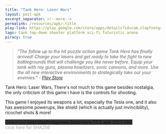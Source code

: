 ```yaml
---
title: "Tank Hero: Laser Wars"
layout: post-apk
excerpt_separator: <!--more-->
permalink: /resources/apk/:title
play-link: https://play.google.com/store/apps/details?id=com.clapfootgames.laserwars
tags: tank top-down shooter platform sci-fi futuristic arena
piracy: true
---
```


> _"The follow up to the hit puzzle action game Tank Hero has finally arrived! Charge your lasers and get ready to take the fight to new battlegrounds that will challenge you like never before. Equip your tank with ray guns, plasma howitzers, sonic cannons, and more. Use the all new interactive environments to strategically take our your enemies." - <a href="https://play.google.com/store/apps/details?id=com.clapfootgames.laserwars" target="_blank">Play Store</a>_

Tank Hero: Laser Wars, <!--more--> There's not much to this game besides nostalgia, the only criticism of this game i have is the controls for shooting. 

This game I enjoyed its weapons a lot, especially the Tesla one, and it also has awesome powerups, like shield (which is actually just invincibility), ricochet shots & more!

<div class="text-center">
    <a class="btn btn-dark btn-block w-100" onclick='apk("com.clapfootgames.laserwars_1.1.2.apk")' target="_blank" style="text-decoration: none; background-color: #333;"> Download <b>com.clapfootgames.laserwars_1.1.2.apk</b> (23.5 MB)</a>
</div>
<span onclick="javascript:this.innerHTML = '';" style="color:#0005;" class="text-center">click here for SHA256</span>
